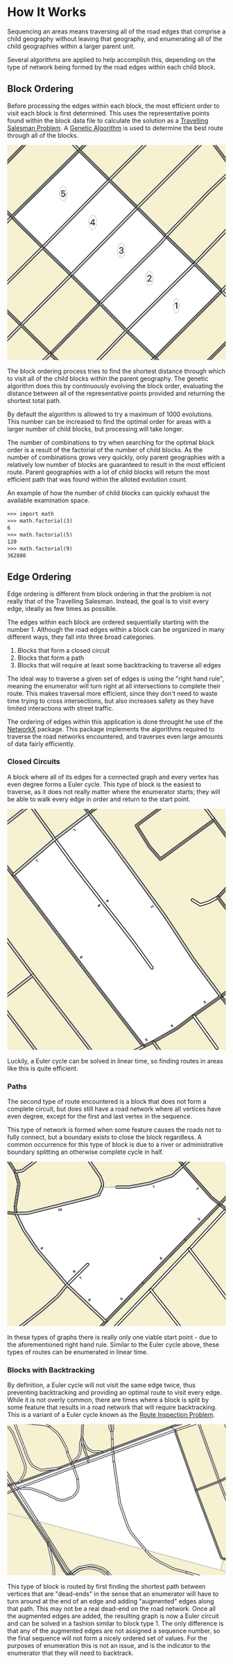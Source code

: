 # How It Works

Sequencing an areas means traversing all of the road edges that comprise a child geography without leaving that geography, and enumerating all of the child geographies within a larger parent unit.

Several algorithms are applied to help accomplish this, depending on the type of network being formed by the road edges within each child block.

## Block Ordering

Before processing the edges within each block, the most efficient order to visit each block is first determined. This uses the representative points found within the block data file to calculate the solution as a [Travelling Salesman Problem](https://en.wikipedia.org/wiki/Travelling_salesman_problem). A [Genetic Algorithm](https://en.wikipedia.org/wiki/Genetic_algorithm) is used to determine the best route through all of the blocks.

![An example of a set of blocks with an order value applied](images/block_ordering_example.png)

The block ordering process tries to find the shortest distance through which to visit all of the child blocks within the parent geography. The genetic algorithm does this by continuously evolving the block order, evaluating the distance between all of the representative points provided and returning the shortest total path.

By default the algorithm is allowed to try a maximum of 1000 evolutions. This number can be increased to find the optimal order for areas with a larger number of child blocks, but processing will take longer.

The number of combinations to try when searching for the optimal block order is a result of the factorial of the number of child blocks. As the number of combinations grows very quickly, only parent geographies with a relatively low number of blocks are guaranteed to result in the most efficient route. Parent geographies with a lot of child blocks will return the most efficient path that was found within the alloted evolution count.

An example of how the number of child blocks can quickly exhaust the available examination space.

```
>>> import math
>>> math.factorial(3)
6
>>> math.factorial(5)
120
>>> math.factorial(9)
362880
```

## Edge Ordering

Edge ordering is different from block ordering in that the problem is not really that of the Travelling Salesman. Instead, the goal is to visit every edge, ideally as few times as possible.

The edges within each block are ordered sequentially starting with the number 1. Although the road edges within a block can be organized in many different ways, they fall into three broad categories.

1. Blocks that form a closed circuit
2. Blocks that form a path
3. Blocks that will require at least some backtracking to traverse all edges

The ideal way to traverse a given set of edges is using the "right hand rule", meaning the enumerator will turn right at all intersections to complete their route. This makes traversal more efficient, since they don't need to waste time trying to cross intersections, but also increases safety as they have limited interactions with street traffic.

The ordering of edges within this application is done throught he use of the [NetworkX](https://networkx.github.io/documentation/stable/index.html) package. This package implements the algorithms required to traverse the road networks encountered, and traverses even large amounts of data fairly efficiently.

### Closed Circuits

A block where all of its edges for a connected graph and every vertex has even degree forms a Euler cycle. This type of block is the easiest to traverse, as it does not really matter where the enumerator starts; they will be able to walk every edge in order and return to the start point.

![A block forming a Euler cycle](images/block_euler_circuit.png)

Luckily, a Euler cycle can be solved in linear time, so finding routes in areas like this is quite efficient.

### Paths

The second type of route encountered is a block that does not form a complete circuit, but does still have a road network where all vertices have even degree, except for the first and last vertex in the sequence.

This type of network is formed when some feature causes the roads not to fully connect, but a boundary exists to close the block regardless. A common occurrence for this type of block is due to a river or administrative boundary splitting an otherwise complete cycle in half.

![A Euler path formed as a result of a boundary arc that is not a road.](images/block_euler_path.png)

In these types of graphs there is really only one viable start point - due to the aforementioned right hand rule. Similar to the Euler cycle above, these types of routes can be enumerated in linear time.

### Blocks with Backtracking

By definition, a Euler cycle will not visit the same edge twice, thus preventing backtracking and providing an optimal route to visit every edge. While it is not overly common, there are times where a block is split by some feature that results in a road network that will require backtracking. This is a variant of a Euler cycle known as the [Route Inspection Problem](https://en.wikipedia.org/wiki/Route_inspection_problem).

![A block with road edges forming a non-Eulerian path.](images/block_non-eulerian.png)

This type of block is routed by first finding the shortest path between vertices that are "dead-ends" in the sense that an enumerator will have to turn around at the end of an edge and adding "augmented" edges along that path. This may not be a real dead-end on the road network. Once all the augmented edges are added, the resulting graph is now a Euler circuit and can be solved in a fashion similar to block type 1. The only difference is that any of the augmented edges are not assigned a sequence number, so the final sequence will not form a nicely ordered set of values. For the purposes of enumeration this is not an issue, and is the indicator to the enumerator that they will need to backtrack.
